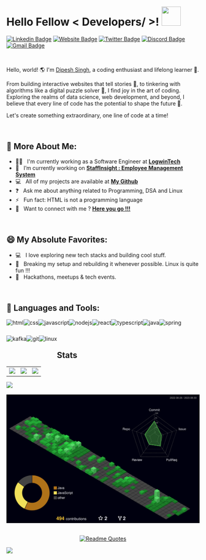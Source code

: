 <h1> Hello Fellow < Developers/ >! <img src = "https://raw.githubusercontent.com/rahulbanerjee26/githubProfileReadmeGenerator/main/gifs/wave.gif" width = 50px height='50px'> </h1>
 
[![Linkedin Badge](https://img.shields.io/badge/-LinkedIn-0e76a8?style=flat-square&logo=Linkedin&logoColor=white)](https://www.linkedin.com/in/dipesh-singh253/)
[![Website Badge](https://img.shields.io/badge/Website-3b5998?style=flat-square&logo=google-chrome&logoColor=white)](https://dipeshsingh253.github.io/)
[![Twitter Badge](https://img.shields.io/badge/-Twitter-00acee?style=flat-square&logo=Twitter&logoColor=white)](https://twitter.com/dipeshSingh_253)
[![Discord Badge](https://img.shields.io/badge/-Discord-0088cc?style=flat-square&logo=Discord&logoColor=white&color=blueviolet)](https://discordapp.com/users/dipeshsingh_)
[![Gmail Badge](https://img.shields.io/badge/-Gmail-0088cc?style=flat-square&logo=Gmail&logoColor=white&color=red)](mailto:sinhdipesh@gmail.com)

<br>

Hello, world! 🌎 I'm [Dipesh Singh](https://github.com/dipeshsingh253/), a coding enthusiast and lifelong learner 🚀.

From building interactive websites that tell stories 📖, to tinkering with algorithms like a digital puzzle solver 🧩, I find joy in the art of coding. Exploring the realms of data science, web development, and beyond, I believe that every line of code has the potential to shape the future 🌟.

Let's create something extraordinary, one line of code at a time!

<br>


## 💫 More About Me:

 - 👨‍💼 &nbsp; I'm currently working as a Software Engineer at **<a href="https://logwintech.com/" target="_blank">LogwinTech</a>**
 - 🔭 &nbsp; I’m currently working on **<a href="https://github.com/dipeshsingh253/StaffInsight-Employee-Management-System" target="_blank">StaffInsight : Employee Management System</a>**
 - 💻 &nbsp; All of my projects are available at **<a href="https://github.com/dipeshsingh253/" target="_blank">My Github</a>**
 - ❓ &nbsp; Ask me about anything related to Programming, DSA and Linux
 - ⚡ &nbsp; Fun fact: HTML is not a programming language
 - 📧 &nbsp; Want to connect with me ? **<a href="https://dipeshsingh253.github.io/#contact" target="_blank">Here you go !!!</a>**

<br>

## 😄 My Absolute Favorites:

- 💻 &nbsp; I love exploring new tech stacks and building cool stuff.
- 🐧 &nbsp; Breaking my setup and rebuilding it whenever possible. Linux is quite fun !!!
- 🍕 &nbsp; Hackathons, meetups & tech events.

<br>

## 🔨 Languages and Tools:

<a href="https://html5.org/" target="_blank"> <img align="left" src="https://raw.githubusercontent.com/dipeshsingh253/Readme_Icons/main/language_and_tools/square/html/html.svg" alt="html" height="42px"/> </a> 
<a href="https://css3.com/" target="_blank"> <img align="left" src="https://raw.githubusercontent.com/dipeshsingh253/Readme_Icons/main/language_and_tools/square/css/css.svg" alt="css" height="42px"/> </a> 
<a href="https://www.javascript.com/" target="_blank"> <img align="left" src="https://raw.githubusercontent.com/dipeshsingh253/Readme_Icons/main/language_and_tools/square/javascript/javascript.svg" alt="javascript" height="42px"/> </a> 
<a href="https://nodejs.org/en" target="_blank"> <img align="left" src="https://raw.githubusercontent.com/dipeshsingh253/Readme_Icons/main/language_and_tools/square/node/node.svg" alt="nodejs" height="42px"/> </a> 
<a href="https://react.dev/" target="_blank"> <img align="left" src="https://raw.githubusercontent.com/dipeshsingh253/Readme_Icons/main/language_and_tools/square/react/react.svg" alt="react" height="42px"/> </a>
<a href="https://www.typescriptlang.org/" target="_blank"> <img align="left" src="https://raw.githubusercontent.com/dipeshsingh253/Readme_Icons/main/language_and_tools/square/typescript/typescript.svg" alt="typescript" height="42px"/> </a> 
<a href="https://java.com/en" target="_blank"> <img align="left" src="https://raw.githubusercontent.com/dipeshsingh253/Readme_Icons/main/language_and_tools/square/java/java.svg" alt="java" height="42px"/> </a> 
<a href="https://spring.io/" target="_blank"> <img align="left" src="https://raw.githubusercontent.com/dipeshsingh253/Readme_Icons/main/language_and_tools/square/spring/spring.svg" alt="spring" height="42px"/> </a> 
<a href="https://kafka.apache.org/" target="_blank"> <img align="left" src="https://raw.githubusercontent.com/dipeshsingh253/Readme_Icons/main/language_and_tools/square/kaafka/kaafka.svg" alt="kafka" height="42px"/> </a> 
<a href="https://git-scm.com/" target="_blank"> <img align="left" src="https://raw.githubusercontent.com/dipeshsingh253/Readme_Icons/main/language_and_tools/square/git-scm/git-scm.svg" alt="git" height="42px"/> </a> 
<a href="https://www.linux.org/" target="_blank"> <img align="left" src="https://raw.githubusercontent.com/dipeshsingh253/Readme_Icons/main/language_and_tools/square/linux/linux.svg" alt="linux" height="42px"/> </a> 

<br>
<br>
<br>

## Stats
<be>
<table>
  <tr>
    <td><img src="https://github-readme-stats.vercel.app/api?username=dipeshsingh253&theme=gotham&count_private=true" /></td>
    <td><img src="https://leetcard.jacoblin.cool/sinhdipesh"/></td>
    <td><img src="https://github-readme-streak-stats.herokuapp.com/?user=dipeshsingh253&theme=gotham&hide_border=false" /></td>  
  </tr>
</table>

 <img src="https://github-readme-activity-graph.vercel.app/graph?username=dipeshsingh253&theme=gotham&hide_border=false" />

 ![](./profile-3d-contrib/profile-night-green.svg)

##

<div align="center">
 
 [![Readme Quotes](https://quotes-github-readme.vercel.app/api?type=horizontal&theme=dark)](https://github.com/dipeshsingh253/)
 
</div>

[![](https://visitcount.itsvg.in/api?id=dipeshsingh253&label=Profile%20Views&pretty=false)](https://visitcount.itsvg.in)

<!--
## अद्यतनकल्पना श्वः यथार्थः एव

"अद्यतनकल्पना श्वः यथार्थः एव" translates to "Today's imagination is tomorrow's reality" in Sanskrit. Embrace your visions and turn them into the truth of tomorrow.

-->
